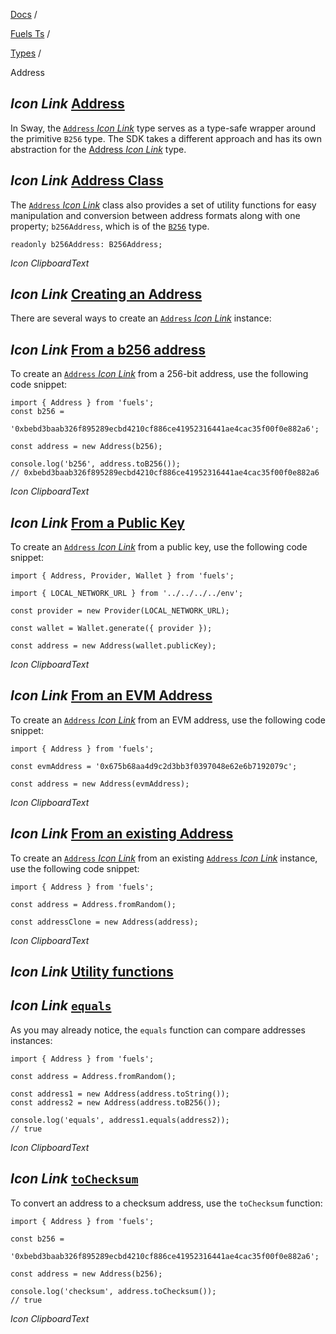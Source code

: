 [Docs](https://docs.fuel.network/) /

[Fuels Ts](https://docs.fuel.network/docs/fuels-ts/) /

[Types](https://docs.fuel.network/docs/fuels-ts/types/) /

Address

## _Icon Link_ [Address](https://docs.fuel.network/docs/fuels-ts/types/address/\#address)

In Sway, the [`Address` _Icon Link_](https://fuels-ts-docs-api.vercel.app/classes/_fuel_ts_address.Address.html) type serves as a type-safe wrapper around the primitive `B256` type. The SDK takes a different approach and has its own abstraction for the [Address _Icon Link_](https://fuels-ts-docs-api.vercel.app/classes/_fuel_ts_address.Address.html) type.

## _Icon Link_ [Address Class](https://docs.fuel.network/docs/fuels-ts/types/address/\#address-class)

The [`Address` _Icon Link_](https://fuels-ts-docs-api.vercel.app/classes/_fuel_ts_address.Address.html) class also provides a set of utility functions for easy manipulation and conversion between address formats along with one property; `b256Address`, which is of the [`B256`](https://docs.fuel.network/docs/fuels-ts/types/b256/) type.

```fuel_Box fuel_Box-idXKMmm-css
readonly b256Address: B256Address;
```

_Icon ClipboardText_

## _Icon Link_ [Creating an Address](https://docs.fuel.network/docs/fuels-ts/types/address/\#creating-an-address)

There are several ways to create an [`Address` _Icon Link_](https://fuels-ts-docs-api.vercel.app/classes/_fuel_ts_address.Address.html) instance:

## _Icon Link_ [From a b256 address](https://docs.fuel.network/docs/fuels-ts/types/address/\#from-a-b256-address)

To create an [`Address` _Icon Link_](https://fuels-ts-docs-api.vercel.app/classes/_fuel_ts_address.Address.html) from a 256-bit address, use the following code snippet:

```fuel_Box fuel_Box-idXKMmm-css
import { Address } from 'fuels';
const b256 =
  '0xbebd3baab326f895289ecbd4210cf886ce41952316441ae4cac35f00f0e882a6';

const address = new Address(b256);

console.log('b256', address.toB256());
// 0xbebd3baab326f895289ecbd4210cf886ce41952316441ae4cac35f00f0e882a6
```

_Icon ClipboardText_

## _Icon Link_ [From a Public Key](https://docs.fuel.network/docs/fuels-ts/types/address/\#from-a-public-key)

To create an [`Address` _Icon Link_](https://fuels-ts-docs-api.vercel.app/classes/_fuel_ts_address.Address.html) from a public key, use the following code snippet:

```fuel_Box fuel_Box-idXKMmm-css
import { Address, Provider, Wallet } from 'fuels';

import { LOCAL_NETWORK_URL } from '../../../../env';

const provider = new Provider(LOCAL_NETWORK_URL);

const wallet = Wallet.generate({ provider });

const address = new Address(wallet.publicKey);
```

_Icon ClipboardText_

## _Icon Link_ [From an EVM Address](https://docs.fuel.network/docs/fuels-ts/types/address/\#from-an-evm-address)

To create an [`Address` _Icon Link_](https://fuels-ts-docs-api.vercel.app/classes/_fuel_ts_address.Address.html) from an EVM address, use the following code snippet:

```fuel_Box fuel_Box-idXKMmm-css
import { Address } from 'fuels';

const evmAddress = '0x675b68aa4d9c2d3bb3f0397048e62e6b7192079c';

const address = new Address(evmAddress);
```

_Icon ClipboardText_

## _Icon Link_ [From an existing Address](https://docs.fuel.network/docs/fuels-ts/types/address/\#from-an-existing-address)

To create an [`Address` _Icon Link_](https://fuels-ts-docs-api.vercel.app/classes/_fuel_ts_address.Address.html) from an existing [`Address` _Icon Link_](https://fuels-ts-docs-api.vercel.app/classes/_fuel_ts_address.Address.html) instance, use the following code snippet:

```fuel_Box fuel_Box-idXKMmm-css
import { Address } from 'fuels';

const address = Address.fromRandom();

const addressClone = new Address(address);
```

_Icon ClipboardText_

## _Icon Link_ [Utility functions](https://docs.fuel.network/docs/fuels-ts/types/address/\#utility-functions)

## _Icon Link_ [`equals`](https://docs.fuel.network/docs/fuels-ts/types/address/\#equals)

As you may already notice, the `equals` function can compare addresses instances:

```fuel_Box fuel_Box-idXKMmm-css
import { Address } from 'fuels';

const address = Address.fromRandom();

const address1 = new Address(address.toString());
const address2 = new Address(address.toB256());

console.log('equals', address1.equals(address2));
// true
```

_Icon ClipboardText_

## _Icon Link_ [`toChecksum`](https://docs.fuel.network/docs/fuels-ts/types/address/\#tochecksum)

To convert an address to a checksum address, use the `toChecksum` function:

```fuel_Box fuel_Box-idXKMmm-css
import { Address } from 'fuels';

const b256 =
  '0xbebd3baab326f895289ecbd4210cf886ce41952316441ae4cac35f00f0e882a6';

const address = new Address(b256);

console.log('checksum', address.toChecksum());
// true
```

_Icon ClipboardText_